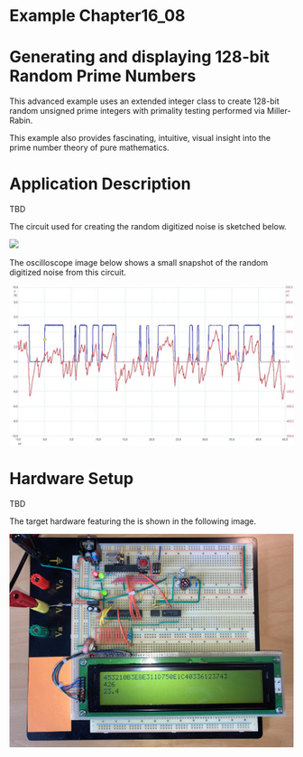 # Example Chapter16_08
# Generating and displaying 128-bit Random Prime Numbers

This advanced example uses an extended integer class
to create 128-bit random unsigned prime integers with
primality testing performed via Miller-Rabin.

This example also provides fascinating, intuitive,
visual insight into the prime number theory
of pure mathematics.

# Application Description

TBD

The circuit used for creating the random digitized noise is
sketched below.

![](./images/circuit16_08.jpg)

The oscilloscope image below shows a small snapshot
of the random digitized noise from this circuit.

![](./images/signal16_08.jpg)

# Hardware Setup

TBD

The target hardware featuring the is shown in the following image.

![](./images/board16_08.jpg)

